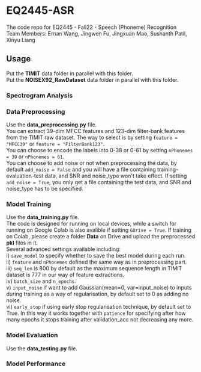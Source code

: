 # EQ2445-ASR
The code repo for EQ2445 - Fall22 - Speech (Phoneme) Recognition <br/>
Team Members: Ernan Wang, Jingwen Fu, Jingxuan Mao, Sushanth Patil, Xinyu Liang

## Usage
Put the **TIMIT** data folder in parallel with this folder. <br/>
Put the **NOISEX92_RawDataset** data folder in parallel with this folder. <br/>

### Spectrogram Analysis


### Data Preprocessing
Use the **data_preprocessing.py** file. <br/>
You can extract 39-dim MFCC features and 123-dim filter-bank features from the TIMIT raw dataset. The way to select is by setting `feature = "MFCC39"` or `feature = "FilterBank123"`. <br/>
You can choose to encode the labels into 0-38 or 0-61 by setting `nPhonemes = 39` or `nPhonemes = 61`. <br/>
You can choose to add noise or not when preprocessing the data, by default `add_noise = False` and you will have a file containing training-evaluation-test data, and SNR and noise_type won't take effect. If setting `add_noise = True`, you only get a file containing the test data, and SNR and noise_type has to be specified.

### Model Training
Use the **data_training.py** file. <br/>
The code is designed for running on local devices, while a switch for running on Google Colab is also avalible if setting `GDrive = True`. If training on Colab, please create a folder **Data** on Drive and upload the preprocessed **pkl** files in it. <br/>
Several advanced settings available including: <br/>
i) `save_model` to specify whether to save the best model during each run. <br/>
ii) `feature` and `nPhonemes` defined the same way as in preprocessing part. <br/>
iii) `seq_len` is 800 by default as the maximum sequence length in TIMIT dataset is 777 in our way of feature extractions. <br/>
iv) `batch_size` and `n_epochs`. <br/>
v) `input_noise` if want to add Gaussian(mean=0, var=input_noise) to inputs during training as a way of regularisation, by default set to 0 as adding no noise. <br/>
vi) `early_stop` if using early stop regularisation technique, by default set to True. In this way it works together with `patience` for specifying after how many epochs it stops training after validation_acc not decreasing any more.

### Model Evaluation
Use the **data_testing.py** file. <br/>


### Model Performance

